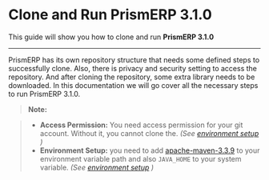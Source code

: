 Clone and Run **PrismERP 3.1.0**
===================


This guide will show you how to clone and run **PrismERP 3.1.0**

----------


PrismERP has its own repository structure that needs some defined steps to successfully  clone. Also, there is privacy and security setting to access the repository. And after cloning the repository, some extra library needs to be downloaded. In this documentation we will go cover all the necessary steps to run PrismERP 3.1.0.   

> **Note:** 


> - **Access Permission:** You need access permission for your  git account. Without it, you cannot clone the. *(See  [environment setup][2] )*
> - **Environment Setup:** you need to add [apache-maven-3.3.9][1] to your environment variable path and also ``` JAVA_HOME ``` to your system variable. *(See  [environment setup][2] )*



  [1]: https://repo.maven.apache.org/maven2/org/apache/maven/apache-maven/3.3.9/apache-maven-3.3.9-bin.zip
  [2]: http://
  [3]: https://
  [4]: http://
  [5]: https://
  [6]: http://
  [7]: http://
  [8]: http://
